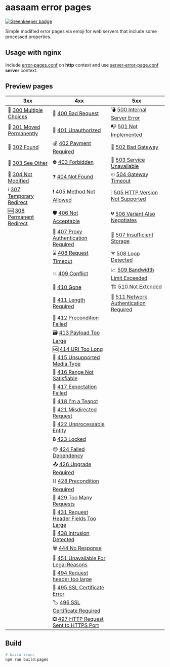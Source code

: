 # aasaam error pages

[![Greenkeeper badge](https://badges.greenkeeper.io/aasaam/error-pages.svg)](https://greenkeeper.io/)

Simple modified error pages via emoji for web servers that include some processed properties.

## Usage with nginx

Include [error-pages.conf](./dist/nginx/snippets/error-pages.conf) on **http** context and use [server-error-page.conf](./dist/nginx/snippets/server-error-page.conf) **server** context.

## Preview pages

| 3xx | 4xx | 5xx |
| --- | --- | --- |
| 🔀 [300 Multiple Choices](./dist/nginx/error-pages/300.html) | 🚫 [400 Bad Request](./dist/nginx/error-pages/400.html) | 💣 [500 Internal Server Error](./dist/nginx/error-pages/500.html) |
| 🚚 [301 Moved Permanently](./dist/nginx/error-pages/301.html) | 🔐 [401 Unauthorized](./dist/nginx/error-pages/401.html) | 📭 [501 Not Implemented](./dist/nginx/error-pages/501.html) |
| 🔎 [302 Found](./dist/nginx/error-pages/302.html) | 💰 [402 Payment Required](./dist/nginx/error-pages/402.html) | 🚧 [502 Bad Gateway](./dist/nginx/error-pages/502.html) |
| 📨 [303 See Other](./dist/nginx/error-pages/303.html) | ⛔ [403 Forbidden](./dist/nginx/error-pages/403.html) | 🚨 [503 Service Unavailable](./dist/nginx/error-pages/503.html) |
| 💠 [304 Not Modified](./dist/nginx/error-pages/304.html) | ❓ [404 Not Found](./dist/nginx/error-pages/404.html) | ⏲ [504 Gateway Timeout](./dist/nginx/error-pages/504.html) |
| ℹ️ [307 Temporary Redirect](./dist/nginx/error-pages/307.html) | ❗ [405 Method Not Allowed](./dist/nginx/error-pages/405.html) | 🕯 [505 HTTP Version Not Supported](./dist/nginx/error-pages/505.html) |
| 🆕 [308 Permanent Redirect](./dist/nginx/error-pages/308.html) | 🛡 [406 Not Acceptable](./dist/nginx/error-pages/406.html) | 💔 [506 Variant Also Negotiates](./dist/nginx/error-pages/506.html) |
| | 🔩 [407 Proxy Authentication Required](./dist/nginx/error-pages/407.html) | 💯 [507 Insufficient Storage](./dist/nginx/error-pages/507.html) |
| | ⌛️ [408 Request Timeout](./dist/nginx/error-pages/408.html) | ➰ [508 Loop Detected](./dist/nginx/error-pages/508.html) |
| | 💥 [409 Conflict](./dist/nginx/error-pages/409.html) | 📈 [509 Bandwidth Limit Exceeded](./dist/nginx/error-pages/509.html) |
| | 💨 [410 Gone](./dist/nginx/error-pages/410.html) | 🏗 [510 Not Extended](./dist/nginx/error-pages/510.html) |
| | 📏 [411 Length Required](./dist/nginx/error-pages/411.html) | 🔑 [511 Network Authentication Required](./dist/nginx/error-pages/511.html) |
| | 🛑 [412 Precondition Failed](./dist/nginx/error-pages/412.html) | |
| | 🗃 [413 Payload Too Large](./dist/nginx/error-pages/413.html) | |
| | 🆖 [414 URI Too Long](./dist/nginx/error-pages/414.html) | |
| | 📼 [415 Unsupported Media Type](./dist/nginx/error-pages/415.html) | |
| | 📐 [416 Range Not Satisfiable](./dist/nginx/error-pages/416.html) | |
| | 🤔 [417 Expectation Failed](./dist/nginx/error-pages/417.html) | |
| | 🍵 [418 I'm a Teapot](./dist/nginx/error-pages/418.html) | |
| | 🔂 [421 Misdirected Request](./dist/nginx/error-pages/421.html) | |
| | 💩 [422 Unprocessable Entity](./dist/nginx/error-pages/422.html) | |
| | 🔒 [423 Locked](./dist/nginx/error-pages/423.html) | |
| | 😒 [424 Failed Dependency](./dist/nginx/error-pages/424.html) | |
| | 📤 [426 Upgrade Required](./dist/nginx/error-pages/426.html) | |
| | ⛓ [428 Precondition Required](./dist/nginx/error-pages/428.html) | |
| | 🌋 [429 Too Many Requests](./dist/nginx/error-pages/429.html) | |
| | 🤮 [431 Request Header Fields Too Large](./dist/nginx/error-pages/431.html) | |
| | 📛 [438 Intrusion Detected](./dist/nginx/error-pages/438.html) | |
| | 🗑 [444 No Response](./dist/nginx/error-pages/444.html) | |
| | 🔏️ [451 Unavailable For Legal Reasons](./dist/nginx/error-pages/451.html) | |
| | 🐳 [494 Request header too large](./dist/nginx/error-pages/494.html) | |
| | 🏅 [495 SSL Certificate Error](./dist/nginx/error-pages/495.html) | |
| | 🏷 [496 SSL Certificate Required](./dist/nginx/error-pages/496.html) | |
| | ❎ [497 HTTP Request Sent to HTTPS Port](./dist/nginx/error-pages/497.html) | |

## Build

```bash
# build icons
npm run build:pages
```
